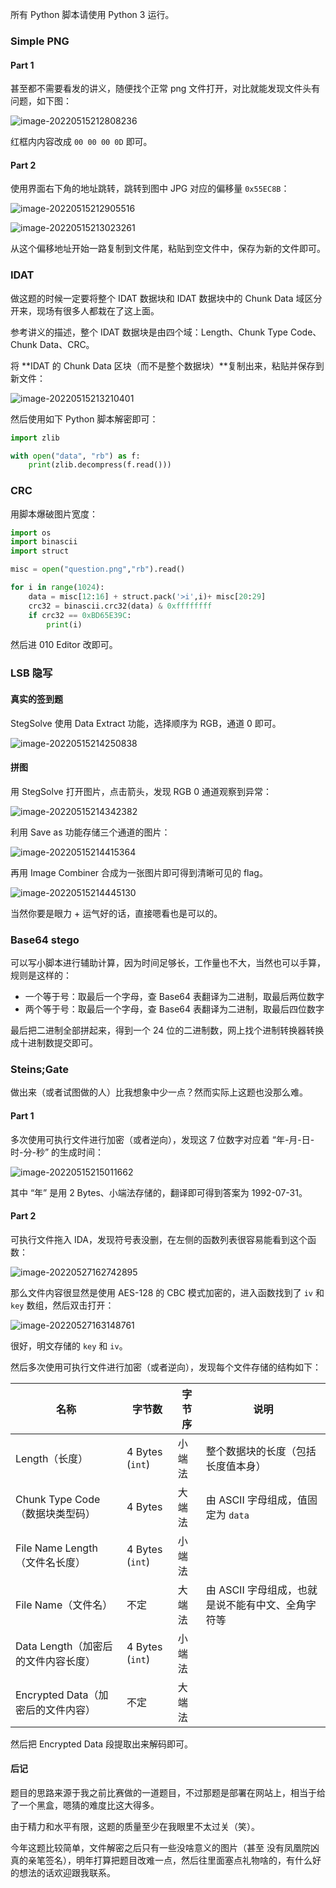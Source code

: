 所有 Python 脚本请使用 Python 3 运行。

### Simple PNG

#### Part 1

甚至都不需要看发的讲义，随便找个正常 png 文件打开，对比就能发现文件头有问题，如下图：

![image-20220515212808236](image-20220515212808236.png)

红框内内容改成 `00 00 00 0D` 即可。

#### Part 2

使用界面右下角的地址跳转，跳转到图中 JPG 对应的偏移量 `0x55EC8B`：

![image-20220515212905516](image-20220515212905516.png)

![image-20220515213023261](image-20220515213023261.png)

从这个偏移地址开始一路复制到文件尾，粘贴到空文件中，保存为新的文件即可。



### IDAT

做这题的时候一定要将整个 IDAT 数据块和 IDAT 数据块中的 Chunk Data 域区分开来，现场有很多人都栽在了这上面。

参考讲义的描述，整个 IDAT 数据块是由四个域：Length、Chunk Type Code、Chunk Data、CRC。

将 **IDAT 的 Chunk Data 区块（而不是整个数据块）**复制出来，粘贴并保存到新文件：

![image-20220515213210401](image-20220515213210401.png)

然后使用如下 Python 脚本解密即可：

```Python
import zlib

with open("data", "rb") as f:
    print(zlib.decompress(f.read()))
```



### CRC

用脚本爆破图片宽度：

```Python
import os
import binascii
import struct

misc = open("question.png","rb").read()

for i in range(1024):
    data = misc[12:16] + struct.pack('>i',i)+ misc[20:29]
    crc32 = binascii.crc32(data) & 0xffffffff
    if crc32 == 0xBD65E39C:
        print(i)
```

然后进 010 Editor 改即可。



### LSB 隐写

#### 真实的签到题

StegSolve 使用 Data Extract 功能，选择顺序为 RGB，通道 0 即可。

![image-20220515214250838](image-20220515214250838.png)

#### 拼图

用 StegSolve 打开图片，点击箭头，发现 RGB 0 通道观察到异常：

![image-20220515214342382](image-20220515214342382.png)

利用 Save as 功能存储三个通道的图片：

![image-20220515214415364](image-20220515214415364.png)

再用 Image Combiner 合成为一张图片即可得到清晰可见的 flag。

![image-20220515214445130](image-20220515214445130.png)

当然你要是眼力 + 运气好的话，直接嗯看也是可以的。



### Base64 stego

可以写小脚本进行辅助计算，因为时间足够长，工作量也不大，当然也可以手算，规则是这样的：

- 一个等于号：取最后一个字母，查 Base64 表翻译为二进制，取最后两位数字
- 两个等于号：取最后一个字母，查 Base64 表翻译为二进制，取最后四位数字

最后把二进制全部拼起来，得到一个 24 位的二进制数，网上找个进制转换器转换成十进制数提交即可。



### Steins;Gate

做出来（或者试图做的人）比我想象中少一点？然而实际上这题也没那么难。

#### Part 1

多次使用可执行文件进行加密（或者逆向），发现这 7 位数字对应着 “年-月-日-时-分-秒” 的生成时间：

![image-20220515215011662](image-20220515215011662.png)

其中 “年” 是用 2 Bytes、小端法存储的，翻译即可得到答案为 1992-07-31。

#### Part 2

可执行文件拖入 IDA，发现符号表没删，在左侧的函数列表很容易能看到这个函数：

![image-20220527162742895](image-20220527162742895.png)

那么文件内容很显然是使用 AES-128 的 CBC 模式加密的，进入函数找到了 `iv` 和 `key` 数组，然后双击打开：

![image-20220527163148761](image-20220527163148761.png)

很好，明文存储的 `key` 和 `iv`。

然后多次使用可执行文件进行加密（或者逆向），发现每个文件存储的结构如下：

| 名称                                | 字节数          | 字节序 | 说明                                              |
| ----------------------------------- | --------------- | ------ | ------------------------------------------------- |
| Length（长度）                      | 4 Bytes (`int`) | 小端法 | 整个数据块的长度（包括长度值本身）                |
| Chunk Type Code（数据块类型码）     | 4 Bytes         | 大端法 | 由 ASCII 字母组成，值固定为 `data`                |
| File Name Length（文件名长度）      | 4 Bytes (`int`) | 小端法 |                                                   |
| File Name（文件名）                 | 不定            | 大端法 | 由 ASCII 字母组成，也就是说不能有中文、全角字符等 |
| Data Length（加密后的文件内容长度） | 4 Bytes (`int`) | 小端法 |                                                   |
| Encrypted Data（加密后的文件内容）  | 不定            | 大端法 |                                                   |

然后把 Encrypted Data 段提取出来解码即可。

#### 后记

题目的思路来源于我之前比赛做的一道题目，不过那题是部署在网站上，相当于给了一个黑盒，嗯猜的难度比这大得多。

由于精力和水平有限，这题的质量至少在我眼里不太过关（笑）。

今年这题比较简单，文件解密之后只有一些没啥意义的图片（甚至 没有凤凰院凶真的亲笔签名），明年打算把题目改难一点，然后往里面塞点礼物啥的，有什么好的想法的话欢迎跟我联系。
